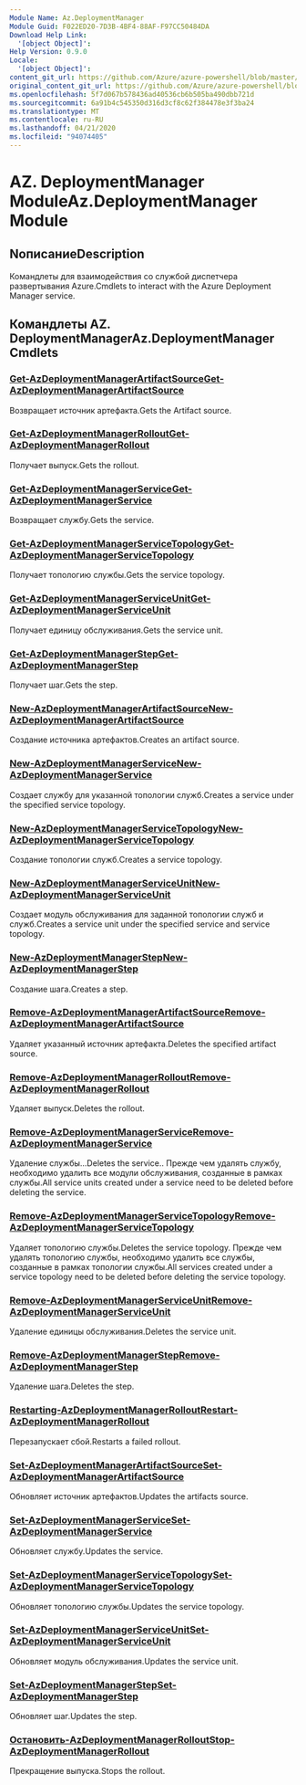 ```yaml
---
Module Name: Az.DeploymentManager
Module Guid: F022ED20-7D3B-4BF4-88AF-F97CC50484DA
Download Help Link:
  '[object Object]': 
Help Version: 0.9.0
Locale:
  '[object Object]': 
content_git_url: https://github.com/Azure/azure-powershell/blob/master/src/DeploymentManager/DeploymentManager/help/Az.DeploymentManager.md
original_content_git_url: https://github.com/Azure/azure-powershell/blob/master/src/DeploymentManager/DeploymentManager/help/Az.DeploymentManager.md
ms.openlocfilehash: 5f7d067b578436ad40536cb6b505ba490dbb721d
ms.sourcegitcommit: 6a91b4c545350d316d3cf8c62f384478e3f3ba24
ms.translationtype: MT
ms.contentlocale: ru-RU
ms.lasthandoff: 04/21/2020
ms.locfileid: "94074405"
---
```

# <span data-ttu-id="0b8f8-101">AZ. DeploymentManager Module</span><span class="sxs-lookup"><span data-stu-id="0b8f8-101">Az.DeploymentManager Module</span></span>
## <span data-ttu-id="0b8f8-102">Nописание</span><span class="sxs-lookup"><span data-stu-id="0b8f8-102">Description</span></span>
<span data-ttu-id="0b8f8-103">Командлеты для взаимодействия со службой диспетчера развертывания Azure.</span><span class="sxs-lookup"><span data-stu-id="0b8f8-103">Cmdlets to interact with the Azure Deployment Manager service.</span></span>

## <span data-ttu-id="0b8f8-104">Командлеты AZ. DeploymentManager</span><span class="sxs-lookup"><span data-stu-id="0b8f8-104">Az.DeploymentManager Cmdlets</span></span>
### [<span data-ttu-id="0b8f8-105">Get-AzDeploymentManagerArtifactSource</span><span class="sxs-lookup"><span data-stu-id="0b8f8-105">Get-AzDeploymentManagerArtifactSource</span></span>](Get-AzDeploymentManagerArtifactSource.md)
<span data-ttu-id="0b8f8-106">Возвращает источник артефакта.</span><span class="sxs-lookup"><span data-stu-id="0b8f8-106">Gets the Artifact source.</span></span>

### [<span data-ttu-id="0b8f8-107">Get-AzDeploymentManagerRollout</span><span class="sxs-lookup"><span data-stu-id="0b8f8-107">Get-AzDeploymentManagerRollout</span></span>](Get-AzDeploymentManagerRollout.md)
<span data-ttu-id="0b8f8-108">Получает выпуск.</span><span class="sxs-lookup"><span data-stu-id="0b8f8-108">Gets the rollout.</span></span>

### [<span data-ttu-id="0b8f8-109">Get-AzDeploymentManagerService</span><span class="sxs-lookup"><span data-stu-id="0b8f8-109">Get-AzDeploymentManagerService</span></span>](Get-AzDeploymentManagerService.md)
<span data-ttu-id="0b8f8-110">Возвращает службу.</span><span class="sxs-lookup"><span data-stu-id="0b8f8-110">Gets the service.</span></span>

### [<span data-ttu-id="0b8f8-111">Get-AzDeploymentManagerServiceTopology</span><span class="sxs-lookup"><span data-stu-id="0b8f8-111">Get-AzDeploymentManagerServiceTopology</span></span>](Get-AzDeploymentManagerServiceTopology.md)
<span data-ttu-id="0b8f8-112">Получает топологию службы.</span><span class="sxs-lookup"><span data-stu-id="0b8f8-112">Gets the service topology.</span></span>

### [<span data-ttu-id="0b8f8-113">Get-AzDeploymentManagerServiceUnit</span><span class="sxs-lookup"><span data-stu-id="0b8f8-113">Get-AzDeploymentManagerServiceUnit</span></span>](Get-AzDeploymentManagerServiceUnit.md)
<span data-ttu-id="0b8f8-114">Получает единицу обслуживания.</span><span class="sxs-lookup"><span data-stu-id="0b8f8-114">Gets the service unit.</span></span>

### [<span data-ttu-id="0b8f8-115">Get-AzDeploymentManagerStep</span><span class="sxs-lookup"><span data-stu-id="0b8f8-115">Get-AzDeploymentManagerStep</span></span>](Get-AzDeploymentManagerStep.md)
<span data-ttu-id="0b8f8-116">Получает шаг.</span><span class="sxs-lookup"><span data-stu-id="0b8f8-116">Gets the step.</span></span>

### [<span data-ttu-id="0b8f8-117">New-AzDeploymentManagerArtifactSource</span><span class="sxs-lookup"><span data-stu-id="0b8f8-117">New-AzDeploymentManagerArtifactSource</span></span>](New-AzDeploymentManagerArtifactSource.md)
<span data-ttu-id="0b8f8-118">Создание источника артефактов.</span><span class="sxs-lookup"><span data-stu-id="0b8f8-118">Creates an artifact source.</span></span>

### [<span data-ttu-id="0b8f8-119">New-AzDeploymentManagerService</span><span class="sxs-lookup"><span data-stu-id="0b8f8-119">New-AzDeploymentManagerService</span></span>](New-AzDeploymentManagerService.md)
<span data-ttu-id="0b8f8-120">Создает службу для указанной топологии служб.</span><span class="sxs-lookup"><span data-stu-id="0b8f8-120">Creates a service under the specified service topology.</span></span>

### [<span data-ttu-id="0b8f8-121">New-AzDeploymentManagerServiceTopology</span><span class="sxs-lookup"><span data-stu-id="0b8f8-121">New-AzDeploymentManagerServiceTopology</span></span>](New-AzDeploymentManagerServiceTopology.md)
<span data-ttu-id="0b8f8-122">Создание топологии служб.</span><span class="sxs-lookup"><span data-stu-id="0b8f8-122">Creates a service topology.</span></span>

### [<span data-ttu-id="0b8f8-123">New-AzDeploymentManagerServiceUnit</span><span class="sxs-lookup"><span data-stu-id="0b8f8-123">New-AzDeploymentManagerServiceUnit</span></span>](New-AzDeploymentManagerServiceUnit.md)
<span data-ttu-id="0b8f8-124">Создает модуль обслуживания для заданной топологии служб и служб.</span><span class="sxs-lookup"><span data-stu-id="0b8f8-124">Creates a service unit under the specified service and service topology.</span></span>

### [<span data-ttu-id="0b8f8-125">New-AzDeploymentManagerStep</span><span class="sxs-lookup"><span data-stu-id="0b8f8-125">New-AzDeploymentManagerStep</span></span>](New-AzDeploymentManagerStep.md)
<span data-ttu-id="0b8f8-126">Создание шага.</span><span class="sxs-lookup"><span data-stu-id="0b8f8-126">Creates a step.</span></span>

### [<span data-ttu-id="0b8f8-127">Remove-AzDeploymentManagerArtifactSource</span><span class="sxs-lookup"><span data-stu-id="0b8f8-127">Remove-AzDeploymentManagerArtifactSource</span></span>](Remove-AzDeploymentManagerArtifactSource.md)
<span data-ttu-id="0b8f8-128">Удаляет указанный источник артефакта.</span><span class="sxs-lookup"><span data-stu-id="0b8f8-128">Deletes the specified artifact source.</span></span>

### [<span data-ttu-id="0b8f8-129">Remove-AzDeploymentManagerRollout</span><span class="sxs-lookup"><span data-stu-id="0b8f8-129">Remove-AzDeploymentManagerRollout</span></span>](Remove-AzDeploymentManagerRollout.md)
<span data-ttu-id="0b8f8-130">Удаляет выпуск.</span><span class="sxs-lookup"><span data-stu-id="0b8f8-130">Deletes the rollout.</span></span>

### [<span data-ttu-id="0b8f8-131">Remove-AzDeploymentManagerService</span><span class="sxs-lookup"><span data-stu-id="0b8f8-131">Remove-AzDeploymentManagerService</span></span>](Remove-AzDeploymentManagerService.md)
<span data-ttu-id="0b8f8-132">Удаление службы...</span><span class="sxs-lookup"><span data-stu-id="0b8f8-132">Deletes the service..</span></span> <span data-ttu-id="0b8f8-133">Прежде чем удалять службу, необходимо удалить все модули обслуживания, созданные в рамках службы.</span><span class="sxs-lookup"><span data-stu-id="0b8f8-133">All service units created under a service need to be deleted before deleting the service.</span></span>

### [<span data-ttu-id="0b8f8-134">Remove-AzDeploymentManagerServiceTopology</span><span class="sxs-lookup"><span data-stu-id="0b8f8-134">Remove-AzDeploymentManagerServiceTopology</span></span>](Remove-AzDeploymentManagerServiceTopology.md)
<span data-ttu-id="0b8f8-135">Удаляет топологию службы.</span><span class="sxs-lookup"><span data-stu-id="0b8f8-135">Deletes the service topology.</span></span> <span data-ttu-id="0b8f8-136">Прежде чем удалять топологию службы, необходимо удалить все службы, созданные в рамках топологии службы.</span><span class="sxs-lookup"><span data-stu-id="0b8f8-136">All services created under a service topology need to be deleted before deleting the service topology.</span></span>

### [<span data-ttu-id="0b8f8-137">Remove-AzDeploymentManagerServiceUnit</span><span class="sxs-lookup"><span data-stu-id="0b8f8-137">Remove-AzDeploymentManagerServiceUnit</span></span>](Remove-AzDeploymentManagerServiceUnit.md)
<span data-ttu-id="0b8f8-138">Удаление единицы обслуживания.</span><span class="sxs-lookup"><span data-stu-id="0b8f8-138">Deletes the service unit.</span></span>

### [<span data-ttu-id="0b8f8-139">Remove-AzDeploymentManagerStep</span><span class="sxs-lookup"><span data-stu-id="0b8f8-139">Remove-AzDeploymentManagerStep</span></span>](Remove-AzDeploymentManagerStep.md)
<span data-ttu-id="0b8f8-140">Удаление шага.</span><span class="sxs-lookup"><span data-stu-id="0b8f8-140">Deletes the step.</span></span>

### [<span data-ttu-id="0b8f8-141">Restarting-AzDeploymentManagerRollout</span><span class="sxs-lookup"><span data-stu-id="0b8f8-141">Restart-AzDeploymentManagerRollout</span></span>](Restart-AzDeploymentManagerRollout.md)
<span data-ttu-id="0b8f8-142">Перезапускает сбой.</span><span class="sxs-lookup"><span data-stu-id="0b8f8-142">Restarts a failed rollout.</span></span>

### [<span data-ttu-id="0b8f8-143">Set-AzDeploymentManagerArtifactSource</span><span class="sxs-lookup"><span data-stu-id="0b8f8-143">Set-AzDeploymentManagerArtifactSource</span></span>](Set-AzDeploymentManagerArtifactSource.md)
<span data-ttu-id="0b8f8-144">Обновляет источник артефактов.</span><span class="sxs-lookup"><span data-stu-id="0b8f8-144">Updates the artifacts source.</span></span>

### [<span data-ttu-id="0b8f8-145">Set-AzDeploymentManagerService</span><span class="sxs-lookup"><span data-stu-id="0b8f8-145">Set-AzDeploymentManagerService</span></span>](Set-AzDeploymentManagerService.md)
<span data-ttu-id="0b8f8-146">Обновляет службу.</span><span class="sxs-lookup"><span data-stu-id="0b8f8-146">Updates the service.</span></span>

### [<span data-ttu-id="0b8f8-147">Set-AzDeploymentManagerServiceTopology</span><span class="sxs-lookup"><span data-stu-id="0b8f8-147">Set-AzDeploymentManagerServiceTopology</span></span>](Set-AzDeploymentManagerServiceTopology.md)
<span data-ttu-id="0b8f8-148">Обновляет топологию службы.</span><span class="sxs-lookup"><span data-stu-id="0b8f8-148">Updates the service topology.</span></span>

### [<span data-ttu-id="0b8f8-149">Set-AzDeploymentManagerServiceUnit</span><span class="sxs-lookup"><span data-stu-id="0b8f8-149">Set-AzDeploymentManagerServiceUnit</span></span>](Set-AzDeploymentManagerServiceUnit.md)
<span data-ttu-id="0b8f8-150">Обновляет модуль обслуживания.</span><span class="sxs-lookup"><span data-stu-id="0b8f8-150">Updates the service unit.</span></span>

### [<span data-ttu-id="0b8f8-151">Set-AzDeploymentManagerStep</span><span class="sxs-lookup"><span data-stu-id="0b8f8-151">Set-AzDeploymentManagerStep</span></span>](Set-AzDeploymentManagerStep.md)
<span data-ttu-id="0b8f8-152">Обновляет шаг.</span><span class="sxs-lookup"><span data-stu-id="0b8f8-152">Updates the step.</span></span>

### [<span data-ttu-id="0b8f8-153">Остановить-AzDeploymentManagerRollout</span><span class="sxs-lookup"><span data-stu-id="0b8f8-153">Stop-AzDeploymentManagerRollout</span></span>](Stop-AzDeploymentManagerRollout.md)
<span data-ttu-id="0b8f8-154">Прекращение выпуска.</span><span class="sxs-lookup"><span data-stu-id="0b8f8-154">Stops the rollout.</span></span>

